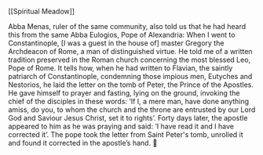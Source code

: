 [[Spiritual Meadow]]
 
Abba Menas, ruler of the same community, also told us that he had heard this from the same Abba Eulogios, Pope of Alexandria: When I went to Constantinople, [I was a guest in the house of] master Gregory the Archdeacon of Rome, a man of distinguished virtue. He told me of a written tradition preserved in the Roman church concerning the most blessed Leo, Pope of Rome. It tells how, when he had written to Flavian, the saintly patriarch of Constantinople, condemning those impious men, Eutyches and Nestorios, he laid the letter on the tomb of Peter, the Prince of the Apostles. He gave himself to prayer and fasting, lying on the ground, invoking the chief of the disciples in these words: ‘If I, a mere man, have done anything amiss, do you, to whom the church and the throne are entrusted by our Lord God and Saviour Jesus Christ, set it to rights’. Forty days later, the apostle appeared to him as he was praying and said: ‘I have read it and I have corrected it’. The pope took the letter from Saint Peter's tomb, unrolled it and found it corrected in the apostle’s hand.  
